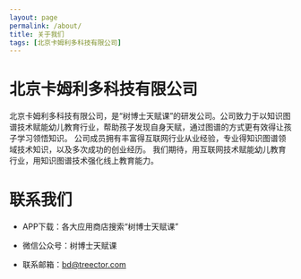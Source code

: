 ```yaml
---
layout: page
permalink: /about/
title: 关于我们
tags: [北京卡姆利多科技有限公司]
---
```


# 北京卡姆利多科技有限公司

北京卡姆利多科技有限公司，是“树博士天赋课”的研发公司。公司致力于以知识图谱技术赋能幼儿教育行业，帮助孩子发现自身天赋，通过图谱的方式更有效得让孩子学习领悟知识。 公司成员拥有丰富得互联网行业从业经验，专业得知识图谱领域技术知识，以及多次成功的创业经历。 我们期待，用互联网技术赋能幼儿教育行业，用知识图谱技术强化线上教育能力。

# 联系我们

- APP下载：各大应用商店搜索“树博士天赋课”

- 微信公众号：树博士天赋课

- 联系邮箱：[bd@treector.com](bd@treector.com)